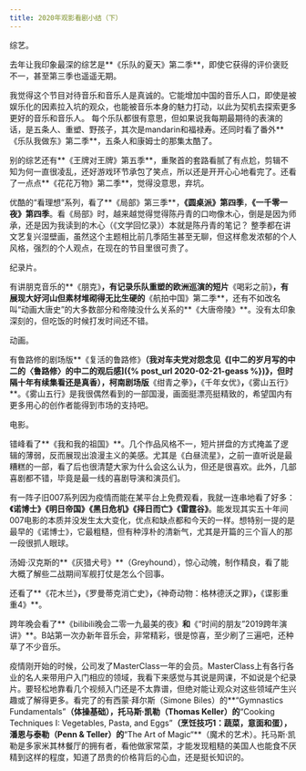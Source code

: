 ```yaml
---
title: 2020年观影看剧小结（下）
---
```


综艺。

去年让我印象最深的综艺是**《乐队的夏天》第二季**，即使它获得的评价褒贬不一，甚至第三季也遥遥无期。

我觉得这个节目对待音乐和音乐人是真诚的。它能增加中国的音乐人口，即使是被娱乐化的因素拉入坑的观众，也能被音乐本身的魅力打动，以此为契机去探索更多更好的音乐和音乐人。 每个乐队都很有意思，但如果说我每期最期待的表演的话，是五条人、重塑、野孩子，其次是mandarin和福禄寿。还同时看了番外**《乐队我做东》第二季**，五条人和康姆士的那集太酷了。

别的综艺还有**《王牌对王牌》第五季**，重聚首的套路看腻了有点尬，剪辑不知为何一直很凌乱，还好游戏环节承包了笑点，所以还是开开心心地看完了。还看了一点点**《花花万物》第二季**，觉得没意思，弃坑。

优酷的“看理想”系列，看了**《局部》第三季**，**《圆桌派》第四季**，**《一千零一夜》第四季**。看《局部》时，越来越觉得觉得陈丹青的口吻像木心，倒是是因为师承，还是因为我读到的木心（《文学回忆录》）本就是陈丹青的笔记？ 整季都在讲文艺复兴湿壁画，虽然这个主题相比前几季陌生甚至无聊，但这样愈发浓郁的个人风格，强烈的个人观点，在现在的节目里很可贵了。

纪录片。

有讲朋克音乐的**《朋克》**，有记录乐队重塑的欧洲巡演的短片**《喝彩之前》**，有展现大好河山但素材堆砌得无比生硬的**《航拍中国》第二季**，还有不如改名叫“动画大唐史”的大多数部分和帝陵没什么关系的**《大唐帝陵》**。没有太印象深刻的，但吃饭的时候打发时间还不错。

动画。

有鲁路修的剧场版**《复活的鲁路修》**（我对车夫党对怨念见《[中二的岁月写的中二的〈鲁路修〉的中二的观后感]({% post_url 2020-02-21-geass %})》，但时隔十年有续集看还是真香），柯南剧场版**《绀青之拳》**，**《千年女优》**，**《雾山五行》**。《雾山五行》是我很偶然看到的一部国漫，画面挺漂亮挺精致的，希望国内有更多用心的创作者能得到市场的支持吧。

电影。

错峰看了**《我和我的祖国》**。几个作品风格不一，短片拼盘的方式掩盖了逻辑的薄弱，反而展现出浪漫主义的美感。尤其是《白昼流星》，之前一直听说是最糟糕的一部，看了后也很清楚大家为什么会这么认为，但还是很喜欢。此外，几部喜剧都不错，毕竟是最一线的喜剧导演和演员们。

有一阵子旧007系列因为疫情而能在某平台上免费观看，我就一连串地看了好多：**《诺博士》《明日帝国》《黑日危机》《择日而亡》《雷霆谷》**。能发现其实五十年间007电影的本质并没发生太大变化，优点和缺点都和今天的一样。想特别一提的是最早的《诺博士》，它最粗糙，但有种淳朴的清新气，尤其是开篇的三个盲人的那一段很抓人眼球。

汤姆·汉克斯的**《灰猎犬号》**（Greyhound），惊心动魄，制作精良，看了能大概了解些二战期间军舰打仗是怎么个回事。

还看了**《花木兰》**，**《罗曼蒂克消亡史》**，**《神奇动物：格林德沃之罪》**，**《谍影重重4》**。

跨年晚会看了**《bilibili晚会二零一九最美的夜》**和**《“时间的朋友”2019跨年演讲》**。B站第一次办新年音乐会，非常精彩，很是惊喜，至少刷了三遍吧，还种草了不少音乐。

疫情刚开始的时候，公司发了MasterClass一年的会员。MasterClass上有各行各业的名人来带用户入门相应的领域，我看下来感觉与其说是网课，不如说是个纪录片。要轻松地靠看几个视频入门还是不太靠谱，但绝对能让观众对这些领域产生兴趣或了解得更多。看完了的有西蒙·拜尔斯（Simone Biles）的**“Gymnastics Fundamentals”**（体操基础），托马斯·凯勒（Thomas Keller）的**“Cooking Techniques I: Vegetables, Pasta, and Eggs”**（烹饪技巧1：蔬菜，意面和蛋），潘恩与泰勒（Penn & Teller）的**“The Art of Magic“**（魔术的艺术）。托马斯·凯勒是多家米其林餐厅的拥有者，看他做家常菜，才能发现粗糙的美国人也能食不厌精到这样的程度，知道了昂贵的价格背后的心血，还是挺长知识的。

